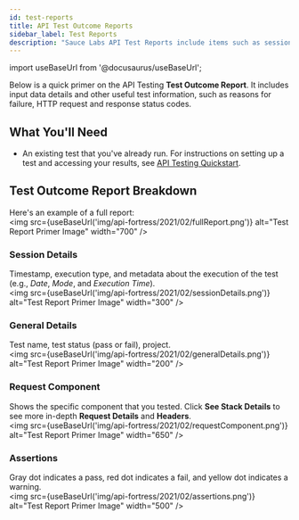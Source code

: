 ```yaml
---
id: test-reports
title: API Test Outcome Reports
sidebar_label: Test Reports
description: "Sauce Labs API Test Reports include items such as session details, timestamp, test status, project, request components."
---
```


import useBaseUrl from '@docusaurus/useBaseUrl';

Below is a quick primer on the API Testing **Test Outcome Report**. It includes input data details and other useful test information, such as reasons for failure, HTTP request and response status codes.


## What You'll Need
* An existing test that you've already run. For instructions on setting up a test and accessing your results, see [API Testing Quickstart](/api-testing/quickstart).


## Test Outcome Report Breakdown
Here's an example of a full report:<br/><img src={useBaseUrl('img/api-fortress/2021/02/fullReport.png')} alt="Test Report Primer Image" width="700" />


### Session Details
Timestamp, execution type, and metadata about the execution of the test (e.g., _Date_, _Mode_, and _Execution Time_).<br/><img src={useBaseUrl('img/api-fortress/2021/02/sessionDetails.png')} alt="Test Report Primer Image" width="300" />


### General Details
Test name, test status (pass or fail), project.<br/><img src={useBaseUrl('img/api-fortress/2021/02/generalDetails.png')} alt="Test Report Primer Image" width="200" />


### Request Component
Shows the specific component that you tested. Click **See Stack Details** to see more in-depth **Request Details** and **Headers**.<br/><img src={useBaseUrl('img/api-fortress/2021/02/requestComponent.png')} alt="Test Report Primer Image" width="650" />


### Assertions
Gray dot indicates a pass, red dot indicates a fail, and yellow dot indicates a warning.<br/><img src={useBaseUrl('img/api-fortress/2021/02/assertions.png')} alt="Test Report Primer Image" width="500" />
